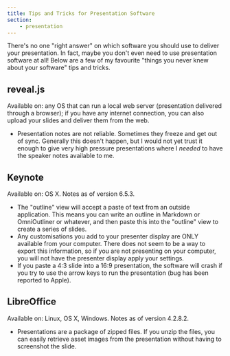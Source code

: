 ```yaml
---
title: Tips and Tricks for Presentation Software
section:
    - presentation
---
```


There's no one "right answer" on which software you should use to deliver your presentation. In fact, maybe you don't even need to use presentation software at all! Below are a few of my favourite "things you never knew about your software" tips and tricks.

## reveal.js

Available on: any OS that can run a local web server (presentation delivered through a browser); if you have any internet connection, you can also upload your slides and deliver them from the web.

- Presentation notes are not reliable. Sometimes they freeze and get out of sync. Generally this doesn't happen, but I would not yet trust it enough to give very high pressure presentations where I *needed* to have the speaker notes available to me.

## Keynote

Available on: OS X. Notes as of version 6.5.3.

- The "outline" view will accept a paste of text from an outside application. This means you can write an outline in Markdown or OmniOutliner or whatever, and then paste this into the "outline" view to create a series of slides.
- Any customisations you add to your presenter display are ONLY available from your computer. There does not seem to be a way to export this information, so if you are not presenting on your computer, you will not have the presenter display apply your settings.
- If you paste a 4:3 slide into a 16:9 presentation, the software will crash if you try to use the arrow keys to run the presentation (bug has been reported to Apple).

## LibreOffice

Available on: Linux, OS X, Windows. Notes as of version 4.2.8.2.

- Presentations are a package of zipped files. If you unzip the files, you can easily retrieve asset images from the presentation without having to screenshot the slide.
